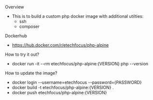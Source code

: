 Overview

  - This is to build a custom php docker image with additional utilties:
    * ssh
    * composer

Dockerhub

  - https://hub.docker.com/r/etechfocus/php-alpine

How to try it out?

  - docker run -it --rm etechfocus/php-alpine:{VERSION} php --version

How to update the image?

  - docker login --username=etechfocus --password={PASSWORD}
  - docker build -t etechfocus/php-alpine:{VERSION} .
  - docker push etechfocus/php-alpine:{VERSION}
